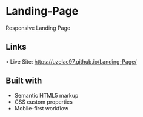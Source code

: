 # Landing-Page

Responsive Landing Page

## Links

&#8226; Live Site: https://uzelac97.github.io/Landing-Page/

## Built with
- Semantic HTML5 markup
- CSS custom properties
- Mobile-first workflow

